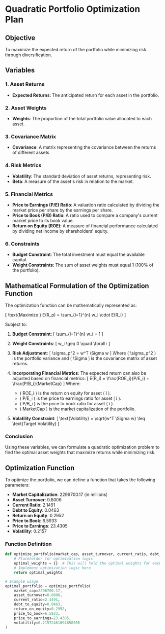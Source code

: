# Quadratic Portfolio Optimization Plan

## Objective
To maximize the expected return of the portfolio while minimizing risk through diversification.

## Variables

### 1. Asset Returns
- **Expected Returns**: The anticipated return for each asset in the portfolio.

### 2. Asset Weights
- **Weights**: The proportion of the total portfolio value allocated to each asset.

### 3. Covariance Matrix
- **Covariance**: A matrix representing the covariance between the returns of different assets.

### 4. Risk Metrics
- **Volatility**: The standard deviation of asset returns, representing risk.
- **Beta**: A measure of the asset's risk in relation to the market.

### 5. Financial Metrics
- **Price to Earnings (P/E) Ratio**: A valuation ratio calculated by dividing the market price per share by the earnings per share.
- **Price to Book (P/B) Ratio**: A ratio used to compare a company's current market price to its book value.
- **Return on Equity (ROE)**: A measure of financial performance calculated by dividing net income by shareholders' equity.

### 6. Constraints
- **Budget Constraint**: The total investment must equal the available capital.
- **Weight Constraints**: The sum of asset weights must equal 1 (100% of the portfolio).

## Mathematical Formulation of the Optimization Function

The optimization function can be mathematically represented as:

\[
\text{Maximize } E(R_p) = \sum_{i=1}^{n} w_i \cdot E(R_i)
\]

Subject to:

1. **Budget Constraint**:
   \[
   \sum_{i=1}^{n} w_i = 1
   \]

2. **Weight Constraints**:
   \[
   w_i \geq 0 \quad \forall i
   \]

3. **Risk Adjustment**:
   \[
   \sigma_p^2 = w^T \Sigma w
   \]
   Where \( \sigma_p^2 \) is the portfolio variance and \( \Sigma \) is the covariance matrix of asset returns.

4. **Incorporating Financial Metrics**:
   The expected return can also be adjusted based on financial metrics:
   \[
   E(R_i) = \frac{ROE_i}{P/E_i} + \frac{P/B_i}{MarketCap}
   \]
   Where:
   - \( ROE_i \) is the return on equity for asset \( i \).
   - \( P/E_i \) is the price to earnings ratio for asset \( i \).
   - \( P/B_i \) is the price to book ratio for asset \( i \).
   - \( MarketCap \) is the market capitalization of the portfolio.

5. **Volatility Constraint**:
   \[
   \text{Volatility} = \sqrt{w^T \Sigma w} \leq \text{Target Volatility}
   \]

### Conclusion
Using these variables, we can formulate a quadratic optimization problem to find the optimal asset weights that maximize returns while minimizing risk.
## Optimization Function

To optimize the portfolio, we can define a function that takes the following parameters:

- **Market Capitalization**: 2296700.17 (in millions)
- **Asset Turnover**: 0.8006
- **Current Ratio**: 2.1491
- **Debt to Equity**: 0.0463
- **Return on Equity**: 0.2952
- **Price to Book**: 6.5933
- **Price to Earnings**: 23.4305
- **Volatility**: 0.2157

### Function Definition

```python
def optimize_portfolio(market_cap, asset_turnover, current_ratio, debt_to_equity, return_on_equity, price_to_book, price_to_earnings, volatility):
    # Placeholder for optimization logic
    optimal_weights = {}  # This will hold the optimal weights for each asset
    # Implement optimization logic here
    return optimal_weights

# Example usage
optimal_portfolio = optimize_portfolio(
    market_cap=2296700.17,
    asset_turnover=0.8006,
    current_ratio=2.1491,
    debt_to_equity=0.0463,
    return_on_equity=0.2952,
    price_to_book=6.5933,
    price_to_earnings=23.4305,
    volatility=0.21572461094858805
)
```
